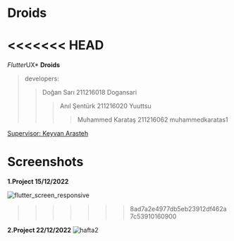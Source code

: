 # Droids
<<<<<<< HEAD
=======

*Flutter*UX* **Droids**

>developers:
>> Doğan Sarı 211216018 Dogansari
>>>Anıl Şentürk 211216020 Yuuttsu
>>>>Muhammed Karataş 211216062 muhammedkaratas1

[Supervisor: Keyvan Arasteh](https://github.com/keyvanarasteh/)

# Screenshots

**1.Project 15/12/2022**

![flutter_screen_responsive](https://user-images.githubusercontent.com/115784914/206871114-603c2e43-fcc9-483f-9c4e-8d689980c31a.jpg)
>>>>>>> 8ad7a2e4977db5eb23912df462a7c53910160900

**2.Project 22/12/2022**
![hafta2](https://user-images.githubusercontent.com/115783349/209242479-22afd2d3-0376-400f-b4c7-986314ffdf52.jpg)
